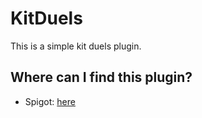 # KitDuels
This is a simple kit duels plugin.

## Where can I find this plugin?
* Spigot: [here](https://www.spigotmc.org/resources/kitduels.95314/)